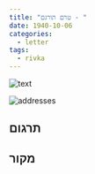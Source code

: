```yaml
---
title: "טרם תורגם - "
date: 1940-10-06
categories:
  - letter
tags:
  - rivka
---
```


![text](/pupko-papers/assets/images/1940-10-06-content.jpg)

![addresses](/pupko-papers/assets/images/1940-10-06-addresses.jpg)

## תרגום


## מקור
